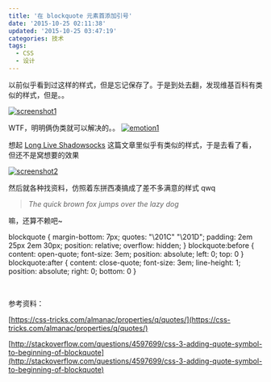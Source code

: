 ```yaml
---
title: '在 blockquote 元素首添加引号'
date: '2015-10-25 02:11:38'
updated: '2015-10-25 03:47:19'
categories: 技术
tags:
  - CSS
  - 设计
---
```



以前似乎看到过这样的样式，但是忘记保存了。于是到处去翻，发现维基百科有类似的样式，但是。。

[![screenshot1](https://img.blessing.studio/images/2015/10/2015-10-24_09-54-46.png)](https://img.blessing.studio/images/2015/10/2015-10-24_09-54-46.png)

WTF，明明俩伪类就可以解决的。。 [![emotion1](https://img.blessing.studio/images/2015/10/2015-10-24_09-56-11.jpg)](https://img.blessing.studio/images/2015/10/2015-10-24_09-56-11.jpg)

想起 [Long Live Shadowsocks](https://typeblog.net/life/2015/08/21/long-live-shadowsocks.html) 这篇文章里似乎有类似的样式，于是去看了看，但还不是窝想要的效果

[![screenshot2](https://img.blessing.studio/images/2015/10/2015-10-24_09-58-54.png)](https://img.blessing.studio/images/2015/10/2015-10-24_09-58-54.png)

然后就各种找资料，仿照着东拼西凑搞成了差不多满意的样式 qwq

> *The quick brown fox jumps over the lazy dog*

嘛，还算不赖吧~ 

blockquote { margin-bottom: 7px; quotes: "\201C" "\201D"; padding: 2em 25px 2em 30px; position: relative; overflow: hidden; } blockquote:before { content: open-quote; font-size: 3em; position: absolute; left: 0; top: 0 } blockquote:after { content: close-quote; font-size: 3em; line-height: 1; position: absolute; right: 0; bottom: 0 }

 

参考资料：

[https://css-tricks.com/almanac/properties/q/quotes/](https://css-tricks.com/almanac/properties/q/quotes/)

[http://stackoverflow.com/questions/4597699/css-3-adding-quote-symbol-to-beginning-of-blockquote](http://stackoverflow.com/questions/4597699/css-3-adding-quote-symbol-to-beginning-of-blockquote)



